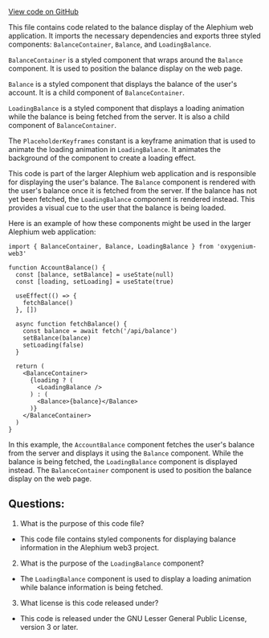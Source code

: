 [View code on GitHub](https://github.com/oxygenium/oxygenium-web3/packages/web3-react/src/components/Pages/Profile/styles.ts)

This file contains code related to the balance display of the Alephium web application. It imports the necessary dependencies and exports three styled components: `BalanceContainer`, `Balance`, and `LoadingBalance`.

`BalanceContainer` is a styled component that wraps around the `Balance` component. It is used to position the balance display on the web page.

`Balance` is a styled component that displays the balance of the user's account. It is a child component of `BalanceContainer`.

`LoadingBalance` is a styled component that displays a loading animation while the balance is being fetched from the server. It is also a child component of `BalanceContainer`.

The `PlaceholderKeyframes` constant is a keyframe animation that is used to animate the loading animation in `LoadingBalance`. It animates the background of the component to create a loading effect.

This code is part of the larger Alephium web application and is responsible for displaying the user's balance. The `Balance` component is rendered with the user's balance once it is fetched from the server. If the balance has not yet been fetched, the `LoadingBalance` component is rendered instead. This provides a visual cue to the user that the balance is being loaded.

Here is an example of how these components might be used in the larger Alephium web application:

```
import { BalanceContainer, Balance, LoadingBalance } from 'oxygenium-web3'

function AccountBalance() {
  const [balance, setBalance] = useState(null)
  const [loading, setLoading] = useState(true)

  useEffect(() => {
    fetchBalance()
  }, [])

  async function fetchBalance() {
    const balance = await fetch('/api/balance')
    setBalance(balance)
    setLoading(false)
  }

  return (
    <BalanceContainer>
      {loading ? (
        <LoadingBalance />
      ) : (
        <Balance>{balance}</Balance>
      )}
    </BalanceContainer>
  )
}
```

In this example, the `AccountBalance` component fetches the user's balance from the server and displays it using the `Balance` component. While the balance is being fetched, the `LoadingBalance` component is displayed instead. The `BalanceContainer` component is used to position the balance display on the web page.
## Questions: 
 1. What is the purpose of this code file?
- This code file contains styled components for displaying balance information in the Alephium web3 project.

2. What is the purpose of the `LoadingBalance` component?
- The `LoadingBalance` component is used to display a loading animation while balance information is being fetched.

3. What license is this code released under?
- This code is released under the GNU Lesser General Public License, version 3 or later.